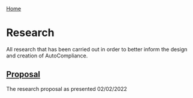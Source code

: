 [Home](../index.md)
# Research
All research that has been carried out in order to better inform the design and
creation of AutoCompliance.
## [Proposal](proposal/index.md)
The research proposal as presented 02/02/2022

